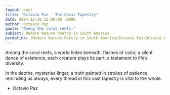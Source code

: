 ```yaml
---
layout: post
title: "Octavio Paz - The Coral Tapestry"
date: 2024-12-30 12:00:00 -0000
author: Octavio Paz
quote: "Among the coral reefs,"
subject: Modern Nature Poetry in South America
permalink: /Modern Nature Poetry in South America/Octavio Paz/Octavio Paz - The Coral Tapestry
---
```


Among the coral reefs,
a world hides beneath,
flashes of color,
a silent dance of existence,
each creature plays its part,
a testament to life’s diversity.

In the depths, mysteries linger,
a truth painted in strokes of patience,
reminding us always,
every thread in this vast tapestry
is vital to the whole.

- Octavio Paz
